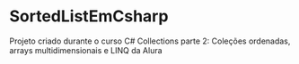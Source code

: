 # SortedListEmCsharp
Projeto criado durante o curso  C# Collections parte 2: Coleções ordenadas, arrays multidimensionais e LINQ da Alura

